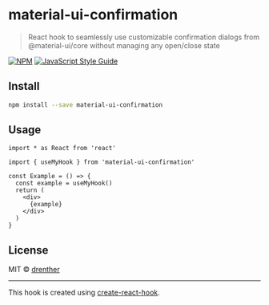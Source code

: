 # material-ui-confirmation

> React hook to seamlessly use customizable confirmation dialogs from @material-ui/core without managing any open/close state

[![NPM](https://img.shields.io/npm/v/material-ui-confirmation.svg)](https://www.npmjs.com/package/material-ui-confirmation) [![JavaScript Style Guide](https://img.shields.io/badge/code_style-standard-brightgreen.svg)](https://standardjs.com)

## Install

```bash
npm install --save material-ui-confirmation
```

## Usage

```tsx
import * as React from 'react'

import { useMyHook } from 'material-ui-confirmation'

const Example = () => {
  const example = useMyHook()
  return (
    <div>
      {example}
    </div>
  )
}
```

## License

MIT © [drenther](https://github.com/drenther)

---

This hook is created using [create-react-hook](https://github.com/hermanya/create-react-hook).

